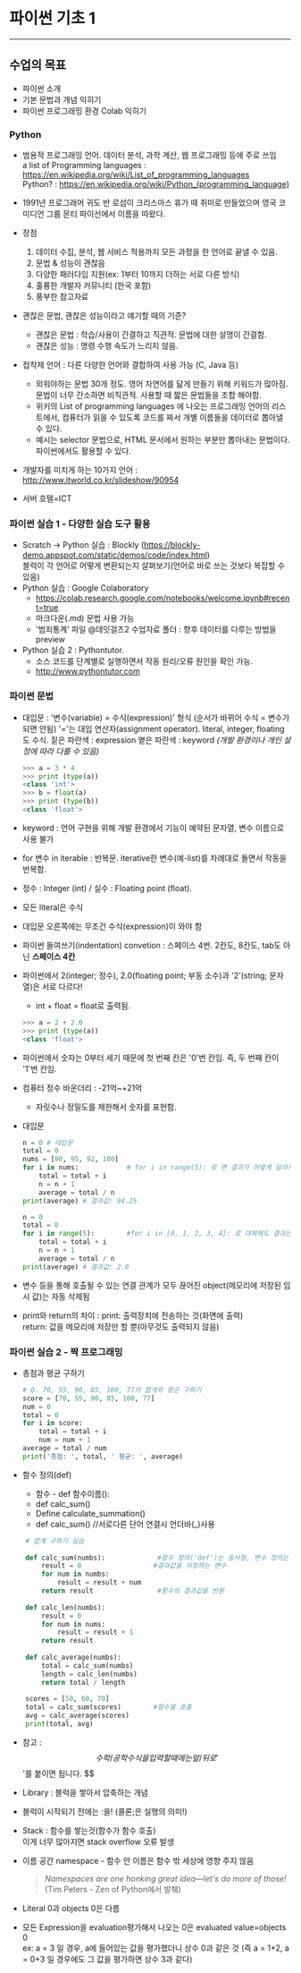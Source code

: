 # 파이썬 기초 1

---

## 수업의 목표

- 파이썬 소개  
- 기본 문법과 개념 익히기  
- 파이썬 프로그래밍 환경 Colab 익히기  

### Python

- 범용적 프로그래밍 언어. 데이터 분석, 과학 계산, 웹 프로그래밍 등에 주로 쓰임  
  a list of Programming languages : <https://en.wikipedia.org/wiki/List_of_programming_languages>  
  Python? :  <https://en.wikipedia.org/wiki/Python_(programming_language)>
- 1991년 프로그래머 귀도 반 로섬이 크리스마스 휴가 때 취미로 만들었으며 영국 코미디언 그룹 몬티 파이선에서 이름을 따왔다. 
- 장점
  1) 데이터 수집, 분석, 웹 서비스 적용까지 모든 과정을 한 언어로 끝낼 수 있음.
  2) 문법 & 성능이 괜찮음
  3) 다양한 패러다임 지원(ex: 1부터 10까지 더하는 서로 다른 방식) 
  4) 훌륭한 개발자 커뮤니티 (한국 포함)
  5) 풍부한 참고자료

- 괜찮은 문법, 괜찮은 성능이라고 얘기할 때의 기준? 
  - 괜찮은 문법 : 학습/사용이 간결하고 직관적. 문법에 대한 설명이 간결함.
  - 괜찮은 성능 : 명령 수행 속도가 느리지 않음.

- 접착제 언어 : 다른 다양한 언어와 결합하여 사용 가능 (C, Java 등)
  - 외워야하는 문법 30개 정도. 영어 자연어를 닮게 만들기 위해 키워드가 많아짐. 문법이 너무 간소하면 비직관적. 사용할 때 짧은 문법들을 조합 해야함.
  - 위키의 List of programming languages 에 나오는 프로그래밍 언어의 리스트에서, 컴퓨터가 읽을 수 있도록 코드를 짜서 개별 이름들을 데이터로 뽑아낼 수 있다. 
  - 예시는 selector 문법으로, HTML 문서에서 원하는 부분만 뽑아내는 문법이다. 파이썬에서도 활용할 수 있다.

- 개발자를 미치게 하는 10가지 언어 : http://www.itworld.co.kr/slideshow/90954
- 서버 호텔=ICT

### 파이썬 실습 1 - 다양한 실습 도구 활용

- Scratch -> Python 실습 : Blockly (https://blockly-demo.appspot.com/static/demos/code/index.html)  
  블럭이 각 언어로 어떻게 변환되는지 살펴보기(언어로 바로 쓰는 것보다 복잡할 수 있음)
- Python 실습 : Google Colaboratory 
  - https://colab.research.google.com/notebooks/welcome.ipynb#recent=true
  - 마크다운(.md) 문법 사용 가능
  - '범죄통계' 파일 @데잇걸즈2 수업자료 폴더 : 향후 데이터를 다루는 방법을 preview 
- Python 실습 2 : Pythontutor. 
  - 소스 코드를 단계별로 실행하면서 작동 원리/오류 원인을 확인 가능. 
  - http://www.pythontutor.com

### 파이썬 문법

- 대입문 : '변수(variable) = 수식(expression)' 형식 (순서가 바뀌어 수식 = 변수가 되면 안됨)
  '='는 대입 연산자(assignment operator). literal, integer, floating도 수식.
  짙은 파란색 : expression
  옅은 파란색 : keyword *(개발 환경이나 개인 설정에 따라 다를 수 있음)*
  ~~~python
  >>> a = 3 * 4
  >>> print (type(a))
  <class 'int'>
  >>> b = float(a)
  >>> print (type(b))
  <class 'float'>
  ~~~
  
- keyword : 언어 구현을 위해 개발 환경에서 기능이 예약된 문자열, 변수 이름으로 사용 불가
- for 변수 in iterable : 반복문. iterative한 변수(예-list)를 차례대로 돌면서 작동을 반복함.

- 정수 : Integer (int) / 실수 : Floating point (float).  
  
- 모든 literal은 수식
-  대입문 오른쪽에는 무조건 수식(expression)이 와야 함
- 파이썬 들여쓰기(indentation) convetion : 스페이스 4번. 2칸도, 8칸도, tab도 아닌 **스페이스 4칸**
- 파이썬에서 2(integer; 정수), 2.0(floating point; 부동 소수)과 '2'(string; 문자열)은 서로 다르다!
  - int + float = float로 출력됨.
  ~~~python
  >>> a = 2 + 2.0
  >>> print (type(a))
  <class 'float'>
  ~~~
- 파이썬에서 숫자는 0부터 세기 때문에 첫 번째 칸은 '0'번 칸임. 즉, 두 번째 칸이 '1'번 칸임.
- 컴퓨터 정수 바운더리 : -21억~+21억  
  - 자릿수나 정밀도를 제한해서 숫자를 표현함. 

- 대입문
  ~~~python
  n = 0	# 대입문
  total = 0
  nums = [90, 95, 92, 100]	
  for i in nums:		  	# for i in range(5): 로 면 결과가 어떻게 달라지는지는 다음 코드블럭 참조.
      total = total + i
      n = n + 1 
      average = total / n
  print(average) # 결과값: 94.25
  ~~~
  ~~~python
  n = 0
  total = 0
  for i in range(5):        #for i in [0, 1, 2, 3, 4]: 로 대체해도 결과는 같음
      total = total + i
      n = n + 1 
      average = total / n
  print(average) # 결과값: 2.0
  ~~~
- 변수 등을 통해 호출될 수 있는 연결 관계가 모두 끊어진 object(메모리에 저장된 임시 값)는 자동 삭제됨

- print와 return의 차이 : 
  print: 출력장치에 전송하는 것(화면에 출력)  
  return: 값을 메모리에 저장만 할 뿐(아무것도 출력되지 않음)  
  

### 파이썬 실습 2 - 짝 프로그래밍

- 총점과 평균 구하기
    ~~~python
    # Q. 70, 55, 90, 85, 100, 77의 합계와 평균 구하기
    score = [70, 55, 90, 85, 100, 77]
    num = 0
    total = 0
    for i in score:
        total = total + i
        num = num + 1 
    average = total / num 
    print('총점: ', total, ' 평균: ', average)
    ~~~

- 함수 정의(def)
  - 함수 - def 함수이름():  
  - def calc_sum()  
  - Define calculate_summation()
  - def calc_sum()  //서로다른 단어 연결시 언더바(_)사용  
  
~~~python
    # 합계 구하기 실습
    
    def calc_sum(numbs):			 #함수 정의('def')는 동사형, 변수 정의는 명사형을 주로 사용
        result = 0				    #결과값을 저장하는 변수
        for num in numbs:
            result = result + num
        return result				 #함수의 결과값을 반환
        
    def calc_len(numbs):  
        result = 0  
        for num in nums:  
            result = result + 1  
        return result  
        
    def calc_average(numbs):  
        total = calc_sum(numbs)  
        length = calc_len(numbs)  
        return total / length  
        
    scores = [50, 60, 70]  
    total = calc_sum(scores)		#함수를 호출
    avg = calc_average(scores)  
    print(total, avg)  
~~~
-  참고 : $$ 수학/공학 수식을 입력할 때에는 앞/뒤로 '$$'를 붙이면 됩니다. $$  
  
  - Library : 블럭을 쌓아서 압축하는 개념  
  - 블럭이 시작되기 전에는 :을! (콜론;은 실행의 의미!)  
  - Stack : 함수를 쌓는것(함수가 함수 호출)  
  	이게 너무 많아지면 stack overflow 오류 발생  
  - 이름 공간 namespace - 함수 안 이름은 함수 밖 세상에 영향 주지 않음 
    > *Namespaces are one honking great idea—let's do more of those!* (Tim Peters - Zen of Python에서 발췌)
  
  
  - Literal 0과 objects 0은 다름  
  - 모든 Expression을 evaluation평가해서 나오는 0은 evaluated value=objects 0  
    ex: a = 3 일 경우, a에 들어있는 값을 평가했더니 상수 0과 같은 것 (즉 a = 1+2, a = 0+3 일 경우에도 그 값을 평가하면 상수 3과 같다)  
